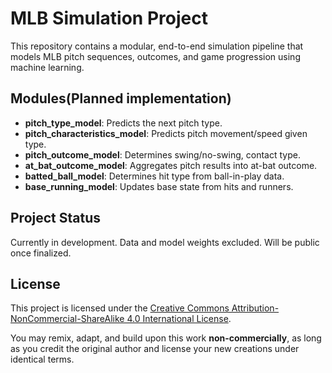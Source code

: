 # MLB Simulation Project

This repository contains a modular, end-to-end simulation pipeline that models MLB pitch sequences, outcomes, and game progression using machine learning.

## Modules(Planned implementation)

- **pitch_type_model**: Predicts the next pitch type.
- **pitch_characteristics_model**: Predicts pitch movement/speed given type.
- **pitch_outcome_model**: Determines swing/no-swing, contact type.
- **at_bat_outcome_model**: Aggregates pitch results into at-bat outcome.
- **batted_ball_model**: Determines hit type from ball-in-play data.
- **base_running_model**: Updates base state from hits and runners.

## Project Status

Currently in development. Data and model weights excluded. Will be public once finalized.

## License

This project is licensed under the [Creative Commons Attribution-NonCommercial-ShareAlike 4.0 International License](https://creativecommons.org/licenses/by-nc-sa/4.0/).

You may remix, adapt, and build upon this work **non-commercially**, as long as you credit the original author and license your new creations under identical terms.
